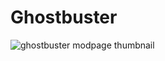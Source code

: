 # Ghostbuster


![ghostbuster modpage thumbnail](https://user-images.githubusercontent.com/22628069/163911656-bc77beba-625d-4e1b-8346-0c5030c10efe.png)
